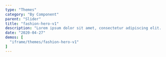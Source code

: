 ```yaml
---
type: "Themes"
category: "By Component"
parent: "Slider"
title: "fashion-hero-v1"
description: "Lorem ipsum dolor sit amet, consectetur adipiscing elit. Nunc tempus laoreet leo sit amet iaculis."
date: "2020-04-27"
demos: [
  "iframe/themes/fashion-hero-v1"
]
---
```

